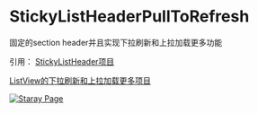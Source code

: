 StickyListHeaderPullToRefresh
=============================

固定的section header并且实现下拉刷新和上拉加载更多功能


引用：
[StickyListHeader项目](https://github.com/loopj/android-async-http)

[ListView的下拉刷新和上拉加载更多项目](https://github.com/Maxwin-z/XListView-Android)

[![Staray Page](http://d.pcs.baidu.com/thumbnail/d966869390ce7bd1b53f6704ae19dad8?fid=1395154528-250528-979663048957175&time=1418205600&sign=FDTAER-DCb740ccc5511e5e8fedcff06b081203-g3eJwyx1Vo0VFowVA%2FV4TLwA4gc%3D&rt=sh&expires=2h&r=507293492&sharesign=unknown&size=c710_u500&quality=100)](http://blog.csdn.net/xuhl1022/article/details/30226593)
